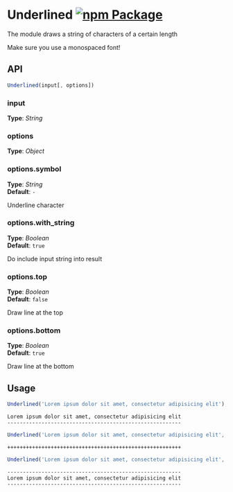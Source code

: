 # Underlined [![npm Package](https://img.shields.io/npm/v/underlined.svg)](https://www.npmjs.org/package/underlined)
The module draws a string of characters of a certain length


Make sure you use a monospaced font!


## API
```javascript
Underlined(input[, options])
```

### input
**Type**: _String_   


### options
**Type**: _Object_   


### options.symbol
**Type**: _String_   
**Default**: `-`   

Underline character


### options.with_string
**Type**: _Boolean_   
**Default**: `true`   

Do include input string into result


### options.top
**Type**: _Boolean_   
**Default**: `false`   

Draw line at the top


### options.bottom
**Type**: _Boolean_   
**Default**: `true`   

Draw line at the bottom






## Usage
```javascript
Underlined('Lorem ipsum dolor sit amet, consectetur adipisicing elit');
```

```
Lorem ipsum dolor sit amet, consectetur adipisicing elit
--------------------------------------------------------
```


```javascript
Underlined('Lorem ipsum dolor sit amet, consectetur adipisicing elit', { symbol: '+', with_string: false });
```

```
++++++++++++++++++++++++++++++++++++++++++++++++++++++++
```


```javascript
Underlined('Lorem ipsum dolor sit amet, consectetur adipisicing elit', { top: true });
```

```
--------------------------------------------------------
Lorem ipsum dolor sit amet, consectetur adipisicing elit
--------------------------------------------------------
```



